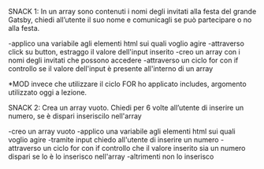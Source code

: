 SNACK 1:
In un array sono contenuti i nomi degli invitati alla festa del grande Gatsby, chiedi all’utente il suo nome e comunicagli se può partecipare o no alla festa.

-applico una variabile agli elementi html sui quali voglio agire
-attraverso click su button, estraggo il valore dell'input inserito
-creo un array con i nomi degli invitati che possono accedere
-attraverso un ciclo for con if controllo se il valore dell'input è presente all'interno di un array 

*MOD invece che utilizzare il ciclo FOR ho applicato includes, argomento utilizzato oggi a lezione.

SNACK 2:
Crea un array vuoto.
Chiedi per 6 volte all’utente di inserire un numero, se è dispari inseriscilo nell'array

-creo un array vuoto
-applico una variabile agli elementi html sui quali voglio agire
-tramite input chiedo all'utente di inserire un numero
-attraverso un  ciclo for con if controllo che il valore inserito sia un numero dispari se lo è lo inserisco nell'array
-altrimenti non lo inserisco
